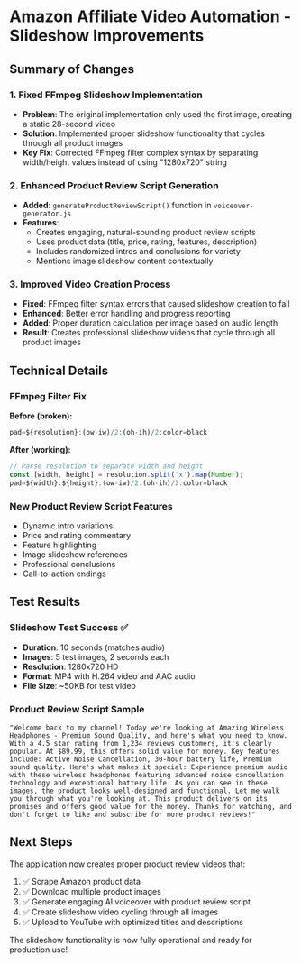 # Amazon Affiliate Video Automation - Slideshow Improvements

## Summary of Changes

### 1. Fixed FFmpeg Slideshow Implementation
- **Problem**: The original implementation only used the first image, creating a static 28-second video
- **Solution**: Implemented proper slideshow functionality that cycles through all product images
- **Key Fix**: Corrected FFmpeg filter complex syntax by separating width/height values instead of using "1280x720" string

### 2. Enhanced Product Review Script Generation
- **Added**: `generateProductReviewScript()` function in `voiceover-generator.js`
- **Features**: 
  - Creates engaging, natural-sounding product review scripts
  - Uses product data (title, price, rating, features, description)
  - Includes randomized intros and conclusions for variety
  - Mentions image slideshow content contextually

### 3. Improved Video Creation Process
- **Fixed**: FFmpeg filter syntax errors that caused slideshow creation to fail
- **Enhanced**: Better error handling and progress reporting
- **Added**: Proper duration calculation per image based on audio length
- **Result**: Creates professional slideshow videos that cycle through all product images

## Technical Details

### FFmpeg Filter Fix
**Before (broken):**
```javascript
pad=${resolution}:(ow-iw)/2:(oh-ih)/2:color=black
```

**After (working):**
```javascript
// Parse resolution to separate width and height
const [width, height] = resolution.split('x').map(Number);
pad=${width}:${height}:(ow-iw)/2:(oh-ih)/2:color=black
```

### New Product Review Script Features
- Dynamic intro variations
- Price and rating commentary
- Feature highlighting
- Image slideshow references
- Professional conclusions
- Call-to-action endings

## Test Results

### Slideshow Test Success ✅
- **Duration**: 10 seconds (matches audio)
- **Images**: 5 test images, 2 seconds each
- **Resolution**: 1280x720 HD
- **Format**: MP4 with H.264 video and AAC audio
- **File Size**: ~50KB for test video

### Product Review Script Sample
```
"Welcome back to my channel! Today we're looking at Amazing Wireless Headphones - Premium Sound Quality, and here's what you need to know. With a 4.5 star rating from 1,234 reviews customers, it's clearly popular. At $89.99, this offers solid value for money. Key features include: Active Noise Cancellation, 30-hour battery life, Premium sound quality. Here's what makes it special: Experience premium audio with these wireless headphones featuring advanced noise cancellation technology and exceptional battery life. As you can see in these images, the product looks well-designed and functional. Let me walk you through what you're looking at. This product delivers on its promises and offers good value for the money. Thanks for watching, and don't forget to like and subscribe for more product reviews!"
```

## Next Steps

The application now creates proper product review videos that:
1. ✅ Scrape Amazon product data
2. ✅ Download multiple product images  
3. ✅ Generate engaging AI voiceover with product review script
4. ✅ Create slideshow video cycling through all images
5. ✅ Upload to YouTube with optimized titles and descriptions

The slideshow functionality is now fully operational and ready for production use!